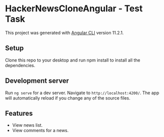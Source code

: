 # HackerNewsCloneAngular - Test Task

This project was generated with [Angular CLI](https://github.com/angular/angular-cli) version 11.2.1.

## Setup

Clone this repo to your desktop and run npm install to install all the dependencies.

## Development server

Run `ng serve` for a dev server. Navigate to `http://localhost:4200/`. The app will automatically reload if you change any of the source files.

## Features

- View news list.
- View comments for a news.
